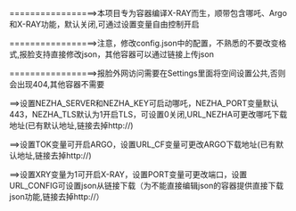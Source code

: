 =================>本项目专为容器编译X-RAY而生，顺带包含哪吒、Argo和X-RAY功能，默认关闭,可通过设置变量自由控制开启
                                                                                                      
=================>注意，修改config.json中的配置，不熟悉的不要改变格式,报脸支持直接修改json，其他容器可以通过链接上传json
                                                                                                      
=================>报脸外网访问需要在Settings里面将空间设置公共,否则会出现404,其他容器不需要
                                                                                                      
==>设置NEZHA_SERVER和NEZHA_KEY可启动哪吒，NEZHA_PORT变量默认443，NEZHA_TLS默认为1开启TLS，可设置0关闭,URL_NEZHA可更改哪吒下载地址(已有默认地址,链接去掉http://)
                                                                                                      
==>设置TOK变量可开启ARGO，设置URL_CF变量可更改ARGO下载地址(已有默认地址,链接去掉http://)
                                                                                                      
==>设置XRY变量为1可开启X-RAY，设置PORT变量可更改端口，设置URL_CONFIG可设置json从链接下载（为不能直接编辑json的容器提供直接下载json功能,链接去掉http://）
